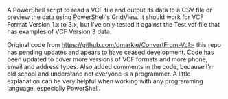 A PowerShell script to read a VCF file and output its data to a CSV file or preview the data using PowerShell's GridView.
It should work for VCF Format Version 1.x to 3.x, but I've only tested it against the Test.vcf file that has examples of VCF Version 3 data.

Original code from https://github.com/dmarkle/ConvertFrom-Vcf:- this repo has pending updates and apears to have ceased development.
Code has been updated to cover more versions of VCF formats and more phone, email and address types.
Also added comments in the code, because I'm old school and understand not everyone is a programmer.
A little explanation can be very helpful when working with any programming language, especially PowerShell.


